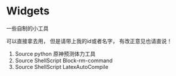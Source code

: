 # Widgets
一些自制的小工具

可以直接拿去用，
但是请带上我的id或者名字，
有改正意见也请直说！

1. Source python      原神预测体力工具
2. Source ShellScript Block-rm-command
3. Source ShellScript LatexAutoCompile
